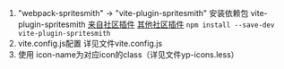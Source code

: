 <!--
 * @Author: your name
 * @Date: 2021-07-27 14:35:50
 * @LastEditTime: 2021-07-27 14:54:45
 * @LastEditors: Please set LastEditors
 * @Description: In User Settings Edit
 * @FilePath: /vite-test/readme.md
-->

<!-- webpack -> vite 雪碧图 -->
1. "webpack-spritesmith" -> "vite-plugin-spritesmith"
    安装依赖包 vite-plugin-spritesmith [来自社区插件](https://github.com/evont/vite-plugin-spritesmith) [其他社区插件](https://github.com/vitejs/awesome-vite#plugins)
    `npm install --save-dev vite-plugin-spritesmith`
2. vite.config.js配置 详见文件vite.config.js
3. 使用 <i :class="icon-name"></i>  icon-name为对应icon的class（详见文件yp-icons.less）

